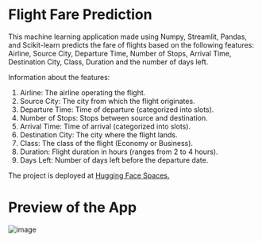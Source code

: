 # Flight Fare Prediction

This machine learning application made using Numpy, Streamlit, Pandas, and Scikit-learn predicts the fare of 
flights based on the following features: Airline, Source City, Departure Time, Number of Stops, Arrival Time, 
Destination City, Class, Duration and the number of days left.

Information about the features:

1. Airline: The airline operating the flight.
2. Source City: The city from which the flight originates.
3. Departure Time: Time of departure (categorized into slots).
4. Number of Stops: Stops between source and destination.
5. Arrival Time: Time of arrival (categorized into slots).
6. Destination City: The city where the flight lands.
7. Class: The class of the flight (Economy or Business).
8. Duration: Flight duration in hours (ranges from 2 to 4 hours).
9. Days Left: Number of days left before the departure date.

The project is deployed at [Hugging Face Spaces.](https://huggingface.co/spaces/semaljohari/flight-fare-prediction)

# Preview of the App

![image](https://github.com/user-attachments/assets/d70864ff-567c-4669-af2b-0bf701dcfb53)
